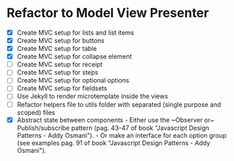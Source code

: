 # Refactor to Model View Presenter


- [x] Create MVC setup for lists and list items
- [x] Create MVC setup for buttons
- [x] Create MVC setup for table
- [x] Create MVC setup for collapse element
- [ ] Create MVC setup for receipt
- [ ] Create MVC setup for steps
- [ ] Create MVC setup for optional options
- [ ] Create MVC setup for fieldsets
- [ ] Use Jekyll to render microtemplate inside the views
- [ ] Refactor helpers file to utils folder with separated (single purpose and scoped) files
- [x] Abstract state between components
      - Either use the ~Observer or~ Publish/subscribe pattern (pag. 43-47 of book "Javascript Design Patterns - Addy Osmani").
      - Or make an  interface for each option group (see examples pag. 91 of book "Javascript Design Patterns - Addy Osmani").
